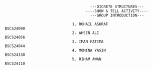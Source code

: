                                           ---DICRETE STRUCTURES---  
                                        ----SHOW & TELL ACTIVITY----    
                                          ---GROUP INTRODUCTION---

                                  1. ROHAIL ASHRAF                   BSCS24090
                                  2. AHSEN ALI                       BSCS24056
                                  3. IMAN FATIMA                     BSCS24044
                                  4. MOMINA YASIN                    BSCS24130
                                  5. RIHAM AWAN                      BSCS24110
    
